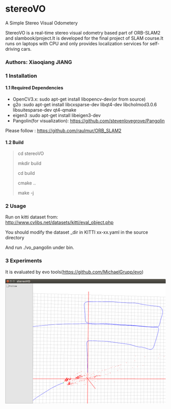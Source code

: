 # stereoVO
A Simple Stereo Visual Odometery


StereoVO is a real-time stereo visual odometry based part of ORB-SLAM2 and slambook/project.It is developed for the final project of SLAM course.It runs on laptops with CPU and only provides localization services for self-driving cars.

### Authors: Xiaoqiang JIANG

### 1 Installation

#### 1.1 Required Dependencies

- OpenCV3.x:  sudo apt-get install libopencv-dev(or from source)
- g2o  :sudo apt-get install libcxsparse-dev libqt4-dev libcholmod3.0.6 libsuitesparse-dev qt4-qmake
- eigen3  :sudo apt-get install libeigen3-dev
- Pangolin(for visualization): <https://github.com/stevenlovegrove/Pangolin>

Please follow  :   <https://github.com/raulmur/ORB_SLAM2>

#### 1.2 Build

> cd stereoVO
>
> mkdir build
>
> cd build 
>
> cmake ..
>
> make -j



### 2 Usage

Run on kitti dataset from:  <http://www.cvlibs.net/datasets/kitti/eval_object.php>

You should modify the dataset _dir in KITTI xx-xx.yaml in the source directory

And run ./vo_pangolin under bin.

### 3 Experiments

It is evaluated by evo tools(<https://github.com/MichaelGrupp/evo>)


![trajectory](https://github.com/SiuKeungm/stereoVO/blob/master/2018-05-18%2019_42_48____________.png)



